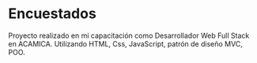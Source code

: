 # Encuestados
Proyecto realizado en mi capacitación como Desarrollador Web Full Stack en ACAMICA.  Utilizando HTML, Css, JavaScript, patrón de diseño MVC, POO.
